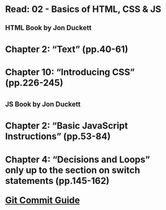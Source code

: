 # Read: 02 - Basics of HTML, CSS & JS

## HTML Book by Jon Duckett
<h1>Chapter 2: “Text” (pp.40-61)</h1>


<h1>Chapter 10: “Introducing CSS” (pp.226-245)<h1>
  
  

## JS Book by Jon Duckett
<h1>Chapter 2: “Basic JavaScript Instructions” (pp.53-84)</h1>


<h1>Chapter 4: “Decisions and Loops” only up to the section on switch statements (pp.145-162)</>
 
[Git Commit Guide](https://chris.beams.io/posts/git-commit/)
